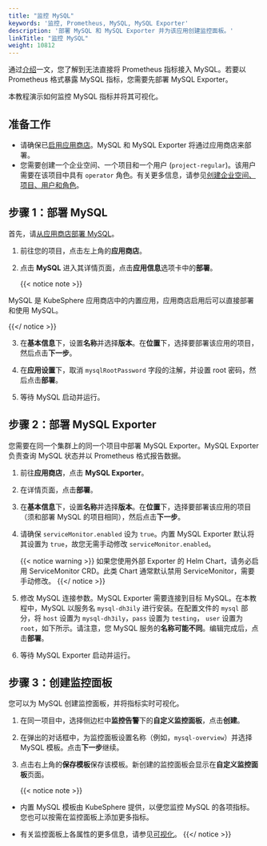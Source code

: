 ```yaml
---
title: "监控 MySQL"
keywords: '监控, Prometheus, MySQL, MySQL Exporter'
description: '部署 MySQL 和 MySQL Exporter 并为该应用创建监控面板。'
linkTitle: "监控 MySQL"
weight: 10812
---
```

通过[介绍](../../../../project-user-guide/custom-application-monitoring/introduction/#间接暴露)一文，您了解到无法直接将 Prometheus 指标接入 MySQL。若要以 Prometheus 格式暴露 MySQL 指标，您需要先部署 MySQL Exporter。

本教程演示如何监控 MySQL 指标并将其可视化。

## 准备工作

- 请确保已[启用应用商店](../../../../pluggable-components/app-store/)。MySQL 和 MySQL Exporter 将通过应用商店来部署。
- 您需要创建一个企业空间、一个项目和一个用户 (`project-regular`)。该用户需要在该项目中具有 `operator` 角色。有关更多信息，请参见[创建企业空间、项目、用户和角色](../../../../quick-start/create-workspace-and-project/)。

## 步骤 1：部署 MySQL

首先，请[从应用商店部署 MySQL](../../../../application-store/built-in-apps/mysql-app/)。

1. 前往您的项目，点击左上角的**应用商店**。

2. 点击 **MySQL** 进入其详情页面，点击**应用信息**选项卡中的**部署**。

    {{< notice note >}}

MySQL 是 KubeSphere 应用商店中的内置应用，应用商店启用后可以直接部署和使用 MySQL。

{{</ notice >}} 

3. 在**基本信息**下，设置**名称**并选择**版本**。在**位置**下，选择要部署该应用的项目，然后点击**下一步**。

4. 在**应用设置**下，取消 `mysqlRootPassword` 字段的注解，并设置 root 密码，然后点击**部署**。

5. 等待 MySQL 启动并运行。

## 步骤 2：部署 MySQL Exporter

您需要在同一个集群上的同一个项目中部署 MySQL Exporter。MySQL Exporter 负责查询 MySQL 状态并以 Prometheus 格式报告数据。

1. 前往**应用商店**，点击 **MySQL Exporter**。

2. 在详情页面，点击**部署**。

3. 在**基本信息**下，设置**名称**并选择**版本**。在**位置**下，选择要部署该应用的项目（须和部署 MySQL 的项目相同），然后点击**下一步**。

4. 请确保 `serviceMonitor.enabled` 设为 `true`。内置 MySQL Exporter 默认将其设置为 `true`，故您无需手动修改 `serviceMonitor.enabled`。

    {{< notice warning >}}
如果您使用外部 Exporter 的 Helm Chart，请务必启用 ServiceMonitor CRD。此类 Chart 通常默认禁用 ServiceMonitor，需要手动修改。
    {{</ notice >}}

5. 修改 MySQL 连接参数。MySQL Exporter 需要连接到目标 MySQL。在本教程中，MySQL 以服务名 `mysql-dh3ily` 进行安装。在配置文件的 `mysql` 部分，将 `host` 设置为 `mysql-dh3ily`，`pass` 设置为 `testing`， `user` 设置为 `root`，如下所示。请注意，您 MySQL 服务的**名称可能不同**。编辑完成后，点击**部署**。

6. 等待 MySQL Exporter 启动并运行。

## 步骤 3：创建监控面板

您可以为 MySQL 创建监控面板，并将指标实时可视化。

1. 在同一项目中，选择侧边栏中**监控告警**下的**自定义监控面板**，点击**创建**。

2. 在弹出的对话框中，为监控面板设置名称（例如，`mysql-overview`）并选择 MySQL 模板。点击**下一步**继续。

3. 点击右上角的**保存模板**保存该模板。新创建的监控面板会显示在**自定义监控面板**页面。

    {{< notice note >}}

- 内置 MySQL 模板由 KubeSphere 提供，以便您监控 MySQL 的各项指标。您也可以按需在监控面板上添加更多指标。
  
- 有关监控面板上各属性的更多信息，请参见[可视化](../../../../project-user-guide/custom-application-monitoring/visualization/overview/)。
      {{</ notice >}}